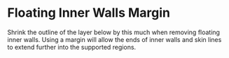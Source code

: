 Floating Inner Walls Margin
====
Shrink the outline of the layer below by this much when removing floating inner walls. Using a margin will allow the ends of inner walls and skin lines to extend further into the supported regions.